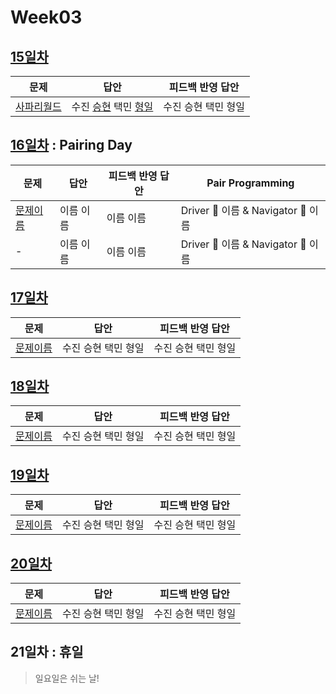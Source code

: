 # Week03

## [15일차](Day15)

| 문제                                               | 답안                                                              | 피드백 반영 답안    |
| -------------------------------------------------- | ----------------------------------------------------------------- | ------------------- |
| [사파리월드](https://www.acmicpc.net/problem/2420) | 수진 [승현](Day15/bj2420_lsh.js) 택민 [형일](Day15/bj2420_jhi.js) | 수진 승현 택민 형일 |

## [16일차](Day16) : Pairing Day

| 문제                 | 답안      | 피드백 반영 답안 | Pair Programming                   |
| -------------------- | --------- | ---------------- | ---------------------------------- |
| [문제이름](문제링크) | 이름 이름 | 이름 이름        | Driver 🚗 이름 & Navigator 🧭 이름 |
| -                    | 이름 이름 | 이름 이름        | Driver 🚗 이름 & Navigator 🧭 이름 |

## [17일차](Day17)

| 문제                 | 답안                | 피드백 반영 답안    |
| -------------------- | ------------------- | ------------------- |
| [문제이름](문제링크) | 수진 승현 택민 형일 | 수진 승현 택민 형일 |

## [18일차](Day18)

| 문제                 | 답안                | 피드백 반영 답안    |
| -------------------- | ------------------- | ------------------- |
| [문제이름](문제링크) | 수진 승현 택민 형일 | 수진 승현 택민 형일 |

## [19일차](Day19)

| 문제                 | 답안                | 피드백 반영 답안    |
| -------------------- | ------------------- | ------------------- |
| [문제이름](문제링크) | 수진 승현 택민 형일 | 수진 승현 택민 형일 |

## [20일차](Day20)

| 문제                 | 답안                | 피드백 반영 답안    |
| -------------------- | ------------------- | ------------------- |
| [문제이름](문제링크) | 수진 승현 택민 형일 | 수진 승현 택민 형일 |

## 21일차 : 휴일

> 일요일은 쉬는 날!
